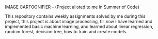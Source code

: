 IMAGE CARTOONIFIER - (Project alloted to me in Summer of Code)

This repository contains weekly assignments solved by me during this project, this project is about image processing, till now I have learned
and implemented basic machine learning, and learned about linear regression, random forest, decision tree, how to train and create models.
